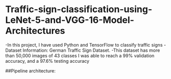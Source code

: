 # Traffic-sign-classification-using-LeNet-5-and-VGG-16-Model-Architectures
-In this project, I have used Python and TensorFlow to classify traffic signs
-Dataset Information: German Traffic Sign Dataset. 
-This dataset has more than 50,000 images of 43 classes
I was able to reach a 99% validation accuracy, and a 97.6% testing accuracy

##Pipeline architecture:
